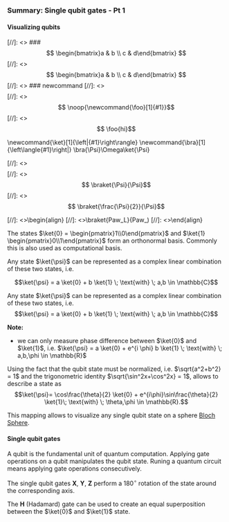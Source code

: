 ### Summary: Single qubit gates - Pt 1 <a class="anchor" id="single_qubit_gates_pt1"></a>

#### Visualizing qubits

[//]: <> ### $$ \begin{bmatrix}a & b \\ c & d\end{bmatrix} $$
[//]: <> $$ \begin{bmatrix}a & b \\ c & d\end{bmatrix} $$
[//]: <> ### newcommand
[//]: <> $$ \newcommand{\noop}[1]{#1}$$
[//]: <> $$ \noop{\newcommand{\foo}[1]{#1}}$$
[//]: <> $$ \foo{hi}$$


\newcommand{\ket}[1]{\left|{#1}\right\rangle}
\newcommand{\bra}[1]{\left\langle{#1}\right|}
\bra{\Psi}\Omega\ket{\Psi}

[//]: <> $$ \newcommand{\braket}[2]{\left\langle{#1}\middle|{#2}\right\rangle}$$
[//]: <> $$ \braket{\Psi}{\Psi}$$
[//]: <> $$ \braket{\frac{\Psi}{2}}{\Psi}$$

[//]: <>\begin{align}
[//]: <>\braket{Paw_L}{Paw_)
[//]: <>\end{align}


The states $\ket{0} = \begin{pmatrix}1\\0\end{pmatrix}$ and $\ket{1} \begin{pmatrix}0\\1\end{pmatrix}$ form an orthonormal basis. 
Commonly this is also used as computational basis.

Any state $\ket{\psi}$ can be represented as a complex linear combination of these two states, i.e. 

$$\ket{\psi} =  a \ket{0} + b \ket{1} \; \text{with} \; a,b \in \mathbb{C}$$

Any state $\ket{\psi}$ can be represented as a complex linear combination of these two states, i.e. $$\ket{\psi} =  a \ket{0} + b \ket{1} \; \text{with} \; a,b \in \mathbb{C}$$

**Note:**
- we can only measure phase difference between $\ket{0}$ and $\ket{1}$, i.e. $\ket{\psi} = a \ket{0} + e^{i \phi} b \ket{1} \; \text{with} \;  a,b,\phi \in \mathbb{R}$

Using the fact that the qubit state must be normalized, i.e. $\sqrt{a^2+b^2} = 1$ and the trigonometric identity $\sqrt{\sin^2x+\cos^2x} = 1$, allows to describe a state as
$$\ket{\psi}= \cos\frac{\theta}{2} \ket{0} + e^{i\phi}\sin\frac{\theta}{2} \ket{1}\; \text{with} \;  \theta,\phi \in \mathbb{R}.$$

This mapping allows to visualize any single qubit state on a sphere [Bloch Sphere](https://javafxpert.github.io/grok-bloch/). 


#### Single qubit gates

A qubit is the fundamental unit of quantum computation. Applying gate operations on a qubit manipulates the qubit state. Runing a quantum circuit means applying gate operations consecutively.

The single qubit gates $\textbf{X}$, $\textbf{Y}$, $\textbf{Z}$ perform a $180^{\circ}$ rotation of the state around  the corresponding axis. 

The $\textbf{H}$ (Hadamard) gate can be used to create an equal superposition between the $\ket{0}$ and $\ket{1}$ state. 

